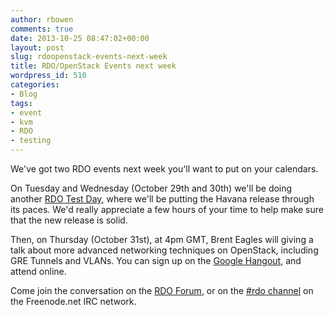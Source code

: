 ```yaml
---
author: rbowen
comments: true
date: 2013-10-25 08:47:02+00:00
layout: post
slug: rdoopenstack-events-next-week
title: RDO/OpenStack Events next week
wordpress_id: 510
categories:
- Blog
tags:
- event
- kvm
- RDO
- testing
---
```


We've got two RDO events next week you'll want to put on your calendars.

On Tuesday and Wednesday (October 29th and 30th) we'll be doing another [RDO Test Day](http://openstack.redhat.com/RDO_Test_Day_October_2013), where we'll be putting the Havana release through its paces. We'd really appreciate a few hours of your time to help make sure that the new release is solid.

Then, on Thursday (October 31st), at 4pm GMT, Brent Eagles will giving a talk about more advanced networking techniques on OpenStack, including GRE Tunnels and VLANs. You can sign up on the [Google Hangout](https://plus.google.com/events/cfgnq5t8it7uvksrtpd00s2fcmg), and attend online.

Come join the conversation on the [RDO Forum](http://openstack.redhat.com/forum/), or on the [#rdo channel](https://webchat.freenode.net/?channels=rdo) on the Freenode.net IRC network.
